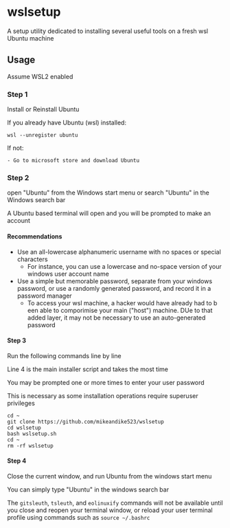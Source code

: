 # wslsetup

A setup utility dedicated to installing several useful tools on a fresh wsl Ubuntu machine

## Usage

Assume WSL2 enabled

### Step 1

Install or Reinstall Ubuntu

If you already have Ubuntu (wsl) installed:

    wsl --unregister ubuntu

If not:

    - Go to microsoft store and download Ubuntu

### Step 2

open "Ubuntu" from the Windows start menu or search "Ubuntu" in the Windows search bar

A Ubuntu based terminal will open and you will be prompted to make an account

#### Recommendations

 - Use an all-lowercase alphanumeric username with no spaces or special characters
   - For instance, you can use a lowercase and no-space version of your windows user account name
 - Use a simple but memorable password, separate from your windows password, or use a randomly generated password, and record it in a password manager
     - To access your wsl machine, a hacker would have already had to b een able to comporimise your main ("host") machine. DUe to that added layer, it may not be necessary to use an auto-generated password
 
#### Step 3

Run the following commands line by line

Line 4 is the main installer script and takes the most time

You may be prompted one or more times to enter your user password

This is necessary as some installation operations require superuser privileges

    cd ~
    git clone https://github.com/mikeandike523/wslsetup
    cd wslsetup
    bash wslsetup.sh
    cd ~
    rm -rf wslsetup

#### Step 4

Close the current window, and run Ubuntu from the windows start menu

You can simply type "Ubuntu" in the windows search bar

The `gitsleuth`, `tsleuth`, and `eolinuxify` commands will not be available until you close and reopen your terminal window, or reload your user terminal profile using commands such as `source ~/.bashrc`